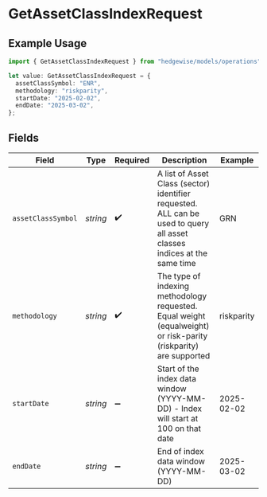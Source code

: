 # GetAssetClassIndexRequest

## Example Usage

```typescript
import { GetAssetClassIndexRequest } from "hedgewise/models/operations";

let value: GetAssetClassIndexRequest = {
  assetClassSymbol: "ENR",
  methodology: "riskparity",
  startDate: "2025-02-02",
  endDate: "2025-03-02",
};
```

## Fields

| Field                                                                                                                    | Type                                                                                                                     | Required                                                                                                                 | Description                                                                                                              | Example                                                                                                                  |
| ------------------------------------------------------------------------------------------------------------------------ | ------------------------------------------------------------------------------------------------------------------------ | ------------------------------------------------------------------------------------------------------------------------ | ------------------------------------------------------------------------------------------------------------------------ | ------------------------------------------------------------------------------------------------------------------------ |
| `assetClassSymbol`                                                                                                       | *string*                                                                                                                 | :heavy_check_mark:                                                                                                       | A list of Asset Class (sector) identifier requested. ALL can be used to query all asset classes indices at the same time | GRN                                                                                                                      |
| `methodology`                                                                                                            | *string*                                                                                                                 | :heavy_check_mark:                                                                                                       | The type of indexing methodology requested. Equal weight (equalweight) or risk-parity (riskparity) are supported         | riskparity                                                                                                               |
| `startDate`                                                                                                              | *string*                                                                                                                 | :heavy_minus_sign:                                                                                                       | Start of the index data window (YYYY-MM-DD) - Index will start at 100 on that date                                       | 2025-02-02                                                                                                               |
| `endDate`                                                                                                                | *string*                                                                                                                 | :heavy_minus_sign:                                                                                                       | End of index data window (YYYY-MM-DD)                                                                                    | 2025-03-02                                                                                                               |